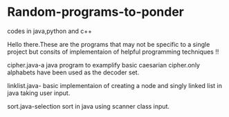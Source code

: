 # Random-programs-to-ponder
codes in java,python and c++

Hello there.These are the programs that may not be specific to a single project but consits of implementaion of helpful programming techniques !!

cipher.java-a java program to examplify basic caesarian cipher.only alphabets have been used as the decoder set.

linklist.java- basic implementaion of creating a node and singly linked list in java taking user input.

sort.java-selection sort in java using scanner class input.
